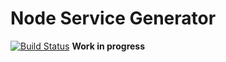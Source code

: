 # Node Service  Generator
[![Build Status](https://travis-ci.org/cedced19/generator-node-service.svg)](https://travis-ci.org/cedced19/generator-node-service)
__Work in progress__
